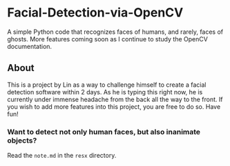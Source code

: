 # Facial-Detection-via-OpenCV
A simple Python code that recognizes faces of humans, and rarely, faces of ghosts. More features coming soon as I continue to study the OpenCV documentation.

## About
This is a project by Lin as a way to challenge himself to create a facial detection software within 2 days. As he is typing this right now, he is currently under immense headache from the back all the way to the front. If you wish to add more features into this project, you are free to do so. Have fun!

### Want to detect not only human faces, but also inanimate objects? 
Read the `note.md` in the `resx` directory.

